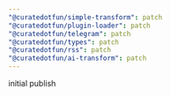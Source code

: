 ```yaml
---
"@curatedotfun/simple-transform": patch
"@curatedotfun/plugin-loader": patch
"@curatedotfun/telegram": patch
"@curatedotfun/types": patch
"@curatedotfun/rss": patch
"@curatedotfun/ai-transform": patch
---
```


initial publish
